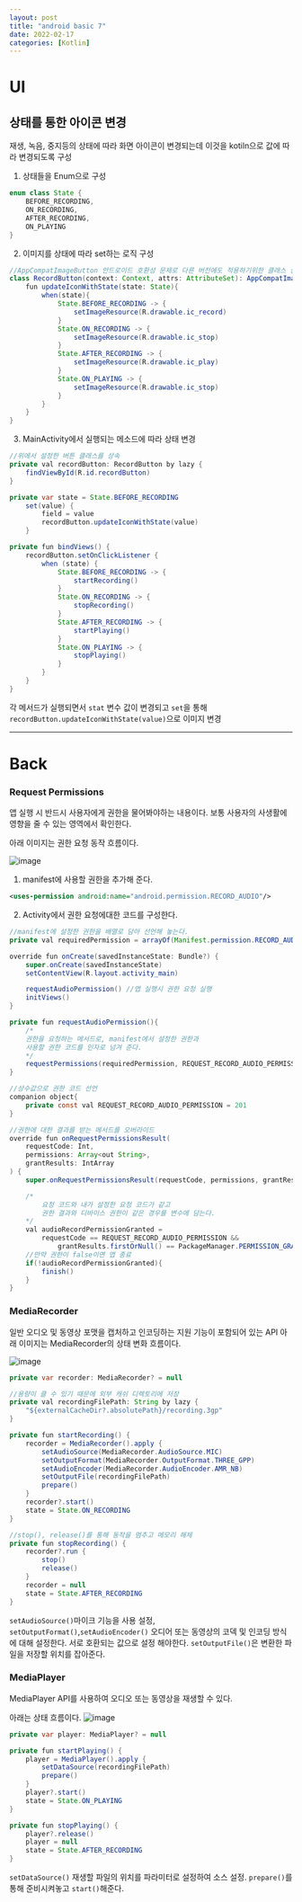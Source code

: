 ```yaml
---
layout: post
title: "android basic 7"
date: 2022-02-17
categories: [Kotlin]
---
```


# UI

## 상태를 통한 아이콘 변경

재생, 녹음, 중지등의 상태에 따라 화면 아이콘이 변경되는데 이것을
kotiln으로 값에 따라 변경되도록 구성

1. 상태들을 Enum으로 구성

```java
enum class State {
    BEFORE_RECORDING,
    ON_RECORDING,
    AFTER_RECORDING,
    ON_PLAYING
}
```

2. 이미지를 상태에 따라 set하는 로직 구성

```java
//AppCompatImageButton 안드로이드 호환성 문제로 다른 버전에도 적용하기위한 클래스 상속
class RecordButton(context: Context, attrs: AttributeSet): AppCompatImageButton(context, attrs) {
    fun updateIconWithState(state: State){
        when(state){
            State.BEFORE_RECORDING -> {
                setImageResource(R.drawable.ic_record)
            }
            State.ON_RECORDING -> {
                setImageResource(R.drawable.ic_stop)
            }
            State.AFTER_RECORDING -> {
                setImageResource(R.drawable.ic_play)
            }
            State.ON_PLAYING -> {
                setImageResource(R.drawable.ic_stop)
            }
        }
    }
}
```

3. MainActivity에서 실행되는 메소드에 따라 상태 변경

```java
//위에서 설정한 버튼 클래스를 상속
private val recordButton: RecordButton by lazy {
    findViewById(R.id.recordButton)
}

private var state = State.BEFORE_RECORDING
    set(value) {
        field = value
        recordButton.updateIconWithState(value)
    }

private fun bindViews() {
    recordButton.setOnClickListener {
        when (state) {
            State.BEFORE_RECORDING -> {
                startRecording()
            }
            State.ON_RECORDING -> {
                stopRecording()
            }
            State.AFTER_RECORDING -> {
                startPlaying()
            }
            State.ON_PLAYING -> {
                stopPlaying()
            }
        }
    }
}
```

각 메서드가 실행되면서 `stat` 변수 값이 변경되고 `set`을 통해
`recordButton.updateIconWithState(value)`으로 이미지 변경

---

# Back

### Request Permissions

앱 실행 시 반드시 사용자에게 권한을 물어봐야하는 내용이다. 보통 사용자의 사생활에 영향을 줄 수 있는 영역에서 확인한다.

아래 이미지는 권한 요청 동작 흐름이다.

![image](https://user-images.githubusercontent.com/65350890/154492408-ccc1422c-265e-45e9-9031-c9a38a74f4f4.png)

1. manifest에 사용할 권한을 추가해 준다.

```xml
<uses-permission android:name="android.permission.RECORD_AUDIO"/>
```

2. Activity에서 권한 요청에대한 코드를 구성한다.

```java
//manifest에 설정한 권한을 배열로 담아 선언해 놓는다.
private val requiredPermission = arrayOf(Manifest.permission.RECORD_AUDIO)

override fun onCreate(savedInstanceState: Bundle?) {
    super.onCreate(savedInstanceState)
    setContentView(R.layout.activity_main)

    requestAudioPermission() //앱 실행시 권한 요청 실행
    initViews()
}

private fun requestAudioPermission(){
    /*
    권한을 요청하는 메서드로, manifest에서 설정한 권한과
    사용할 권한 코드를 인자로 넘겨 준다.
    */
    requestPermissions(requiredPermission, REQUEST_RECORD_AUDIO_PERMISSION)
}

//상수값으로 권한 코드 선언
companion object{
    private const val REQUEST_RECORD_AUDIO_PERMISSION = 201
}

//권한에 대한 결과를 받는 메서드를 오버라이드
override fun onRequestPermissionsResult(
    requestCode: Int,
    permissions: Array<out String>,
    grantResults: IntArray
) {
    super.onRequestPermissionsResult(requestCode, permissions, grantResults)

    /*
        요청 코드와 내가 설정한 요청 코드가 같고
        권한 결과와 디바이스 권한이 같은 경우를 변수에 담는다.
    */
    val audioRecordPermissionGranted =
        requestCode == REQUEST_RECORD_AUDIO_PERMISSION &&
            grantResults.firstOrNull() == PackageManager.PERMISSION_GRANTED
    //만약 권한이 false이면 앱 종료
    if(!audioRecordPermissionGranted){
        finish()
    }
}
```

### MediaRecorder

일반 오디오 및 동영상 포맷을 캡처하고 인코딩하는 지원 기능이 포함되어 있는 API
아래 이미지는 MediaRecorder의 상태 변화 흐름이다.

![image](https://user-images.githubusercontent.com/65350890/154498330-d411f907-bc1e-4f5f-8926-ea63e042df8c.png)

```java
private var recorder: MediaRecorder? = null

//용량이 클 수 있기 때문에 외부 캐쉬 디렉토리에 저장
private val recordingFilePath: String by lazy {
    "${externalCacheDir?.absolutePath}/recording.3gp"
}

private fun startRecording() {
    recorder = MediaRecorder().apply {
        setAudioSource(MediaRecorder.AudioSource.MIC)
        setOutputFormat(MediaRecorder.OutputFormat.THREE_GPP)
        setAudioEncoder(MediaRecorder.AudioEncoder.AMR_NB)
        setOutputFile(recordingFilePath)
        prepare()
    }
    recorder?.start()
    state = State.ON_RECORDING
}

//stop(), release()를 통해 동작을 멈추고 메모리 해제
private fun stopRecording() {
    recorder?.run {
        stop()
        release()
    }
    recorder = null
    state = State.AFTER_RECORDING
}
```

`setAudioSource()`마이크 기능을 사용 설정, `setOutputFormat()`,`setAudioEncoder()` 오디어 또는 동영상의 코덱 및 인코딩 방식에 대해 설정한다. 서로 호환되는 값으로 설정 해야한다. `setOutputFile()`은 변환한 파일을 저장할 위치를 잡아준다.

### MediaPlayer

MediaPlayer API를 사용하여 오디오 또는 동영상을 재생할 수 있다.

아래는 상태 흐름이다.
![image](https://user-images.githubusercontent.com/65350890/154500298-88a0d8c1-76c1-4aaf-9846-dbf73d387765.png)

```java
private var player: MediaPlayer? = null

private fun startPlaying() {
    player = MediaPlayer().apply {
        setDataSource(recordingFilePath)
        prepare()
    }
    player?.start()
    state = State.ON_PLAYING
}

private fun stopPlaying() {
    player?.release()
    player = null
    state = State.AFTER_RECORDING
}
```

`setDataSource()` 재생할 파일의 위치를 파라미터로 설정하여 소스 설정. `prepare()`를 통해 준비시켜놓고 `start()`해준다.
